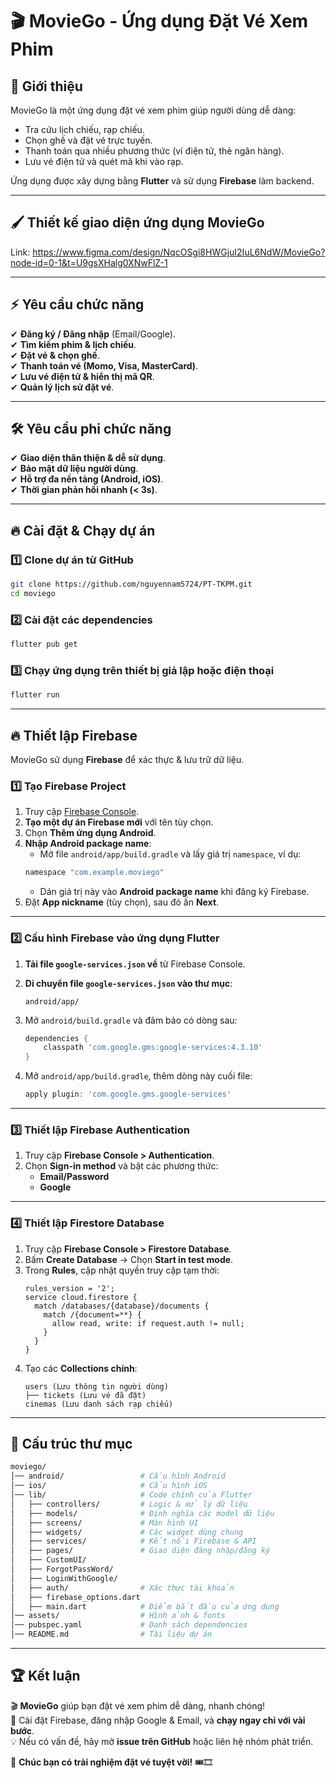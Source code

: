 # 🎬 MovieGo - Ứng dụng Đặt Vé Xem Phim  

## 📖 Giới thiệu  
MovieGo là một ứng dụng đặt vé xem phim giúp người dùng dễ dàng:  
- Tra cứu lịch chiếu, rạp chiếu.  
- Chọn ghế và đặt vé trực tuyến.  
- Thanh toán qua nhiều phương thức (ví điện tử, thẻ ngân hàng).  
- Lưu vé điện tử và quét mã khi vào rạp.  

Ứng dụng được xây dựng bằng **Flutter** và sử dụng **Firebase** làm backend.  

---

## 🖌️ Thiết kế giao diện ứng dụng MovieGo

Link: https://www.figma.com/design/NqcOSgi8HWGjuI2IuL6NdW/MovieGo?node-id=0-1&t=U9gsXHalg0XNwFlZ-1

---

## ⚡ Yêu cầu chức năng  
✔ **Đăng ký / Đăng nhập** (Email/Google).  
✔ **Tìm kiếm phim & lịch chiếu**.  
✔ **Đặt vé & chọn ghế**.  
✔ **Thanh toán vé (Momo, Visa, MasterCard)**.  
✔ **Lưu vé điện tử & hiển thị mã QR**.  
✔ **Quản lý lịch sử đặt vé**.  

---

## 🛠️ Yêu cầu phi chức năng  
✔ **Giao diện thân thiện & dễ sử dụng**.  
✔ **Bảo mật dữ liệu người dùng**.  
✔ **Hỗ trợ đa nền tảng (Android, iOS)**.  
✔ **Thời gian phản hồi nhanh (< 3s)**.  

---

## 🔥 Cài đặt & Chạy dự án  
### **1️⃣ Clone dự án từ GitHub**  
```sh
git clone https://github.com/nguyennam5724/PT-TKPM.git
cd moviego
```

### **2️⃣ Cài đặt các dependencies**  
```sh
flutter pub get
```

### **3️⃣ Chạy ứng dụng trên thiết bị giả lập hoặc điện thoại**  
```sh
flutter run
```

---

## 🔥 Thiết lập Firebase  
MovieGo sử dụng **Firebase** để xác thực & lưu trữ dữ liệu.  

### **1️⃣ Tạo Firebase Project**
1. Truy cập [Firebase Console](https://console.firebase.google.com/).  
2. **Tạo một dự án Firebase mới** với tên tùy chọn.  
3. Chọn **Thêm ứng dụng Android**.  
4. **Nhập Android package name**:  
   - Mở file `android/app/build.gradle` và lấy giá trị `namespace`, ví dụ:  
   ```gradle
   namespace "com.example.moviego"
   ```
   - Dán giá trị này vào **Android package name** khi đăng ký Firebase.  
5. Đặt **App nickname** (tùy chọn), sau đó ấn **Next**.  

---

### **2️⃣ Cấu hình Firebase vào ứng dụng Flutter**
1. **Tải file `google-services.json` về** từ Firebase Console.  
2. **Di chuyển file `google-services.json` vào thư mục**:  
   ```
   android/app/
   ```
3. Mở `android/build.gradle` và đảm bảo có dòng sau:  
   ```gradle
   dependencies {
       classpath 'com.google.gms:google-services:4.3.10'
   }
   ```

4. Mở `android/app/build.gradle`, thêm dòng này cuối file:  
   ```gradle
   apply plugin: 'com.google.gms.google-services'
   ```

---

### **3️⃣ Thiết lập Firebase Authentication**
1. Truy cập **Firebase Console > Authentication**.  
2. Chọn **Sign-in method** và bật các phương thức:  
   - **Email/Password**  
   - **Google**  

---

### **4️⃣ Thiết lập Firestore Database**
1. Truy cập **Firebase Console > Firestore Database**.  
2. Bấm **Create Database** → Chọn **Start in test mode**.  
3. Trong **Rules**, cập nhật quyền truy cập tạm thời:  
   ```
   rules_version = '2';
   service cloud.firestore {
     match /databases/{database}/documents {
       match /{document=**} {
         allow read, write: if request.auth != null;
       }
     }
   }
   ```
4. Tạo các **Collections chính**:  
   ```
   users (Lưu thông tin người dùng)
   ├── tickets (Lưu vé đã đặt)
   cinemas (Lưu danh sách rạp chiếu)
   ```
---

## 📂 Cấu trúc thư mục  
```sh
moviego/
│── android/                 # Cấu hình Android
│── ios/                     # Cấu hình iOS
│── lib/                     # Code chính của Flutter
│   ├── controllers/         # Logic & xử lý dữ liệu
│   ├── models/              # Định nghĩa các model dữ liệu
│   ├── screens/             # Màn hình UI
│   ├── widgets/             # Các widget dùng chung
│   ├── services/            # Kết nối Firebase & API
│   ├── pages/               # Giao diện đăng nhập/đăng ký
│   ├── CustomUI/            
│   ├── ForgotPassWord/
│   ├── LoginWithGoogle/
│   ├── auth/                # Xác thực tài khoản
│   ├── firebase_options.dart
│   ├── main.dart            # Điểm bắt đầu của ứng dụng
│── assets/                  # Hình ảnh & fonts
│── pubspec.yaml             # Danh sách dependencies
│── README.md                # Tài liệu dự án
```

---

## 🏆 Kết luận  
🎬 **MovieGo** giúp bạn đặt vé xem phim dễ dàng, nhanh chóng!  
🚀 Cài đặt Firebase, đăng nhập Google & Email, và **chạy ngay chỉ với vài bước**.  
💡 Nếu có vấn đề, hãy mở **issue trên GitHub** hoặc liên hệ nhóm phát triển.  

📌 **Chúc bạn có trải nghiệm đặt vé tuyệt vời!** 🎟️🎞️  
